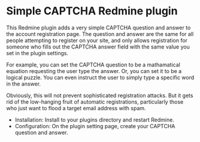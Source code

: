 Simple CAPTCHA Redmine plugin
=============================

This Redmine plugin adds a very simple CAPTCHA question and answer to the account registration page.  The question and answer are the same for all people attempting to register on your site, and only allows registration for someone who fills out the CAPTCHA answer field with the same value you set in the plugin settings.

For example, you can set the CAPTCHA question to be a mathamatical equation requesting the user type the answer.  Or, you can set it to be a logical puzzle.  You can even instruct the user to simply type a specific word in the answer.

Obviously, this will not prevent sophisticated registration attacks.  But it gets rid of the low-hanging fruit of automatic registrations, particularly those who just want to flood a target email address with spam.

- Installation: Install to your plugins directory and restart Redmine.
- Configuration: On the plugin setting page, create your CAPTCHA question and answer.
